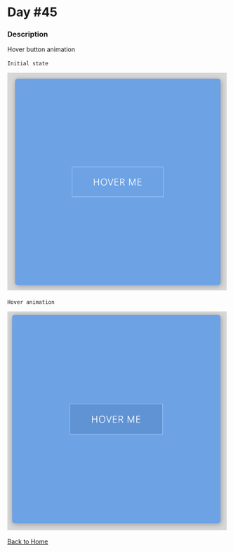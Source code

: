 # Day #45

### Description

Hover button animation

`Initial state`

<img src='./assets/image-final-1.png' width=500>

`Hover animation`

<img src='./assets/image-final-2.png' width=500>

[Back to Home](..)
